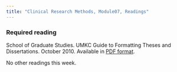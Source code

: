 ```yaml
---
title: "Clinical Research Methods, Module07, Readings"
---
```


### Required reading

School of Graduate Studies. UMKC Guide to Formatting Theses and Dissertations. October 2010. Available in [PDF format](https://umkc.box.com/s/kymc2cbweyggjroena6m1brvz7j1x8d8).

No other readings this week.
